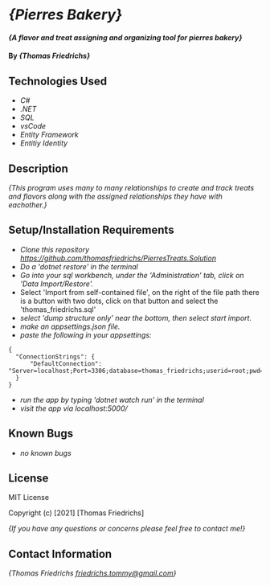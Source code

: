 # _{Pierres Bakery}_

#### _{A flavor and treat assigning and organizing tool for pierres bakery}_

#### By _**{Thomas Friedrichs}**_

## Technologies Used

* _C#_
* _.NET_
* _SQL_
* _vsCode_
* _Entity Framework_
* _Entitiy Identity_

## Description

_{This program uses many to many relationships to create and track treats and flavors along with the assigned relationships they have with eachother.}_

## Setup/Installation Requirements

* _Clone this repository https://github.com/thomasfriedrichs/PierresTreats.Solution_
* _Do a 'dotnet restore' in the terminal_
* _Go into your sql workbench, under the 'Administration' tab, click on 'Data Import/Restore'._
* Select 'Import from self-contained file', on the right of the file path there is a button with two dots, click on that button and select the 'thomas_friedrichs.sql'
* _select 'dump structure only' near the bottom, then select start import._
* _make an appsettings.json file._
* _paste the following in your appsettings:_
```
{
  "ConnectionStrings": {
      "DefaultConnection": "Server=localhost;Port=3306;database=thomas_friedrichs;userid=root;pwd=epicodus;"
  }
}
```
* _run the app by typing 'dotnet watch run' in the terminal_
* _visit the app via localhost:5000/_

## Known Bugs

* _no known bugs_

## License

MIT License

Copyright (c) [2021] [Thomas Friedrichs]

_{If you have any questions or concerns please feel free to contact me!}_

## Contact Information

_{Thomas Friedrichs friedrichs.tommy@gmail.com}_